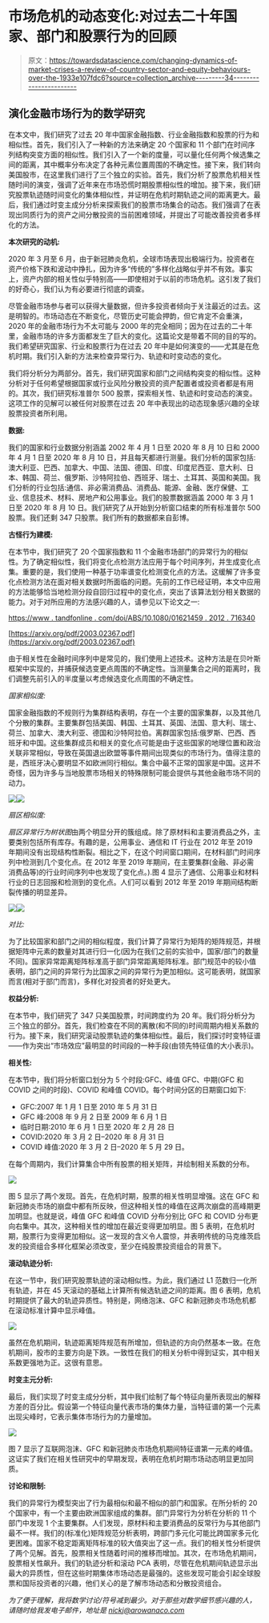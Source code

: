# 市场危机的动态变化:对过去二十年国家、部门和股票行为的回顾

> 原文：<https://towardsdatascience.com/changing-dynamics-of-market-crises-a-review-of-country-sector-and-equity-behaviours-over-the-1933e107fdc6?source=collection_archive---------34----------------------->

## 演化金融市场行为的数学研究

在本文中，我们研究了过去 20 年中国家金融指数、行业金融指数和股票的行为和相似性。首先，我们引入了一种新的方法来确定 20 个国家和 11 个部门在时间序列结构突变方面的相似性。我们引入了一个新的度量，可以量化任何两个候选集之间的距离，其中概率分布决定了各种元素位置周围的不确定性。接下来，我们转向美国股市，在这里我们进行了三个独立的实验。首先，我们分析了股票危机相关性随时间的演变，强调了近年来在市场恐慌时期股票相似性的增加。接下来，我们研究股票轨迹随时间变化的集体相似性，并证明在危机时期轨迹之间的距离更大。最后，我们通过时变主成分分析来探索我们的股票市场集合的动态。我们强调了在表现出同质行为的资产之间分散投资的当前困难领域，并提出了可能改善投资者多样化的方法。

**本次研究的动机:**

2020 年 3 月至 6 月，由于新冠肺炎危机，全球市场表现出极端行为。投资者在资产价格下跌和波动中挣扎，因为许多“传统的”多样化战略似乎并不有效。事实上，资产内部的相关性似乎特别高——即使相对于以前的市场危机。这引发了我们的好奇心，我们认为有必要进行彻底的调查。

尽管金融市场参与者可以获得大量数据，但许多投资者倾向于关注最近的过去。这是明智的。市场动态在不断变化，尽管历史可能会押韵，但它肯定不会重演，2020 年的金融市场行为不太可能与 2000 年的完全相同；因为在过去的二十年里，金融市场的许多方面都发生了巨大的变化。这篇论文是带着不同的目的写的。我们希望研究国家、行业和股票行为在过去 20 年中是如何演变的——尤其是在危机时期。我们引入新的方法来检查异常行为、轨迹和时变动态的变化。

我们将分析分为两部分。首先，我们研究国家和部门之间结构突变的相似性。这种分析对于任何希望根据国家或行业风险分散投资的资产配置者或投资者都是有用的。其次，我们研究标准普尔 500 股票，探索相关性、轨迹和时变动态的演变。这项工作的见解可以被任何对股票在过去 20 年中表现出的动态现象感兴趣的全球股票投资者所利用。

**数据:**

我们的国家和行业数据分别涵盖 2002 年 4 月 1 日至 2020 年 8 月 10 日和 2000 年 4 月 1 日至 2020 年 8 月 10 日，并且每天都进行测量。我们分析的国家包括:澳大利亚、巴西、加拿大、中国、法国、德国、印度、印度尼西亚、意大利、日本、韩国、荷兰、俄罗斯、沙特阿拉伯、西班牙、瑞士、土耳其、英国和美国。我们分析的行业包括:通信、非必需消费品、消费品、能源、金融、医疗保健、工业、信息技术、材料、房地产和公用事业。我们的股票数据涵盖 2000 年 3 月 1 日至 2020 年 8 月 10 日。我们研究了从开始到分析窗口结束的所有标准普尔 500 股票。我们还剩 347 只股票。我们所有的数据都来自彭博。

**古怪行为建模:**

在本节中，我们研究了 20 个国家指数和 11 个金融市场部门的异常行为的相似性。为了确定相似性，我们将变化点检测方法应用于每个时间序列，并生成变化点集。重要的是，我们使用一种基于功率谱变化检测变化点的方法。这缓解了许多变化点检测方法在面对相关数据时所面临的问题。先前的工作已经证明，本文中应用的方法能够恰当地检测分段自回归过程中的变化点，突出了该算法划分相关数据的能力。对于对所应用的方法感兴趣的人，请参见以下论文之一:

[https://www . tandfonline . com/doi/ABS/10.1080/01621459 . 2012 . 716340](https://www.tandfonline.com/doi/abs/10.1080/01621459.2012.716340)

[https://arxiv.org/pdf/2003.02367.pdf](https://arxiv.org/pdf/2003.02367.pdf)

由于相关性在金融时间序列中是常见的，我们使用上述技术。这种方法是在贝叶斯框架中实现的，并捕获候选变更点周围的不确定性。当测量集合之间的距离时，我们调整先前引入的半度量以考虑候选变化点周围的不确定性。

*国家相似度:*

国家金融指数的不规则行为集群结构表明，存在一个主要的国家集群，以及其他几个分散的集群。主要集群包括美国、韩国、土耳其、英国、法国、意大利、瑞士、荷兰、加拿大、澳大利亚、德国和沙特阿拉伯。离群国家包括:俄罗斯、巴西、西班牙和中国。这些集群成员和相关的变化点可能是由于这些国家的地理位置和政治关联非常相似，导致在英国退出欧盟等事件期间出现类似的市场行为。值得注意的是，西班牙决心要明显不如欧洲同行相似。集合中最不正常的国家是中国。这并不奇怪，因为许多与当地股票市场相关的特殊限制可能会提供与其他金融市场不同的动力。

![](img/83abea5b0179fd4a17efa94869fbf467.png)![](img/6b851dbc95bb634e406af8d03666a876.png)

*扇区相似度:*

*扇区异常行为树状图*由两个明显分开的簇组成。除了原材料和主要消费品之外，主要类别包括所有库存。有趣的是，公用事业、通信和 IT 行业在 2012 年至 2019 年期间没有出现结构性断裂。相比之下，在这个时间窗口期间，在材料部门时间序列中检测到几个变化点。在 2012 年至 2019 年期间，在主要集群(金融、非必需消费品等)的行业时间序列中也发现了变化点。).图 4 显示了通信、公用事业和材料行业的日志回报和检测到的变化点。人们可以看到 2012 年至 2019 年期间结构断裂传播的明显差异。

![](img/6b8121f48836075fc9bdcdb9729c0189.png)![](img/8ed9b0f4939dc95d717ba4d195447cf4.png)

*对比:*

为了比较国家和部门之间的相似程度，我们计算了异常行为矩阵的矩阵规范，并根据矩阵中元素的数量对其进行归一化(因为在我们之前的实验中，国家/部门的数量不同)。国家异常距离矩阵标准高于部门异常距离矩阵标准。部门规范中的较小值表明，部门之间的异常行为比国家之间的异常行为更加相似。这可能表明，就国家而言(相对于部门而言)，多样化对投资者的好处更大。

**权益分析:**

在本节中，我们研究了 347 只美国股票，时间跨度约为 20 年。我们将分析分为三个独立的部分。首先，我们检查在不同的离散(和不同的)时间周期内相关系数的行为。接下来，我们研究滚动股票轨迹的集体相似性。最后，我们探讨时变特征谱——作为突出“市场效应”最明显的时间段的一种手段(由领先特征值的大小表示)。

**相关性:**

在本节中，我们将分析窗口划分为 5 个时段:GFC、峰值 GFC、中期(GFC 和 COVID 之间的时段)、COVID 和峰值 COVID。每个时间分区的日期窗口如下:

*   GFC:2007 年 1 月 1 日至 2010 年 5 月 31 日
*   GFC 峰:2008 年 9 月 2 日至 2009 年 6 月 1 日
*   临时日期:2010 年 6 月 1 日至 2020 年 2 月 28 日
*   COVID:2020 年 3 月 2 日–2020 年 8 月 31 日
*   COVID 峰值:2020 年 3 月 2 日–2020 年 5 月 29 日。

在每个周期内，我们计算集合中所有股票的相关矩阵，并绘制相关系数的分布。

![](img/357746727d7a4a70aea69e29a63c5ab1.png)

图 5 显示了两个发现。首先，在危机时期，股票的相关性明显增强。这在 GFC 和新冠肺炎市场的崩盘中都有所反映，但这种相关性的峰值在这两次崩盘的高峰期更加明显。也就是说，峰值 GFC 和峰值 COVID 分布分别比 GFC 和 COVID 分布更向右集中。其次，这种相关性的增加在最近变得更加明显。图 5 表明，在危机时期，股票行为变得更加相似。这一发现的含义令人震惊，并表明传统的马克维茨启发的投资组合多样化框架必须改变，至少在纯股票投资组合的背景下。

**滚动轨迹分析:**

在这一节中，我们研究股票轨迹的滚动相似性。为此，我们通过 L1 范数归一化所有轨迹，并在 45 天滚动的基础上计算所有候选轨迹之间的距离。图 6 表明，危机时期提供了最大的轨迹异质性。特别是，网络泡沫、GFC 和新冠肺炎市场危机都在滚动标准计算中显示峰值。

![](img/e745c72c8926adbb050a3dfa1528734a.png)

虽然在危机期间，轨迹距离矩阵规范有所增加，但轨迹的方向仍然基本一致。在危机期间，股市的主要方向是下跌。一致性在我们的相关分析中得到证实，其中相关系数更强地为正。这很有意思。

**时变主元分析:**

最后，我们实现了时变主成分分析，其中我们绘制了每个特征向量所表现出的解释方差的百分比。假设第一个特征向量代表市场的集体力量，当特征谱的第一个元素出现尖峰时，它表示集体市场行为的力量增加。

![](img/21312f4eccc628a69c9a1f9c61bb48e9.png)

图 7 显示了互联网泡沫、GFC 和新冠肺炎市场危机期间特征谱第一元素的峰值。这证实了我们在相关性研究中的早期发现，表明在危机时期市场动态明显更加同质。

**讨论和限制:**

我们的异常行为模型突出了行为最相似和最不相似的部门和国家。在所分析的 20 个国家中，有一个主要由欧洲国家组成的集群。部门异常行为分析在分析的 11 个部门中发现 1 个主要集群。人们发现，原材料和主要消费品的反常行为与其他部门最不一样。我们的(标准化)矩阵规范分析表明，跨部门多元化可能比跨国家多元化更困难。国家不稳定距离矩阵标准的较大值突出了这一点。我们的相关性分析提供了两个见解。首先，股票相关性随着时间的推移而增加。其次，在市场危机期间，股票相关性飙升。我们的轨迹分析和滚动 PCA 表明，尽管在危机期间轨迹显示出最大的异质性，但在这些时期集体市场动态是最强的。这些发现可能会引起全球股票和国际投资者的兴趣，他们关心的是了解市场动态和分散投资组合。

*为了便于理解，我将数学讨论/符号减到最少。对于那些对数学细节感兴趣的人，请随时给我发电子邮件，地址是 nickj@arowanaco.com*